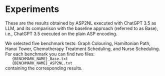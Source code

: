 # Experiments
These are the results obtained by ASP2NL executed with ChatGPT 3.5 as LLM, and
its comparison with the baseline approach (referred to as Base), i.e., ChatGPT 3.5 executed on the plain ASP encoding. 

We selected five benchmark tests: Graph Colouring, Hamiltonian Path, Hanoi Tower, Chemotherapy Treatment Scheduling, and Nurse Scheduling.
For each benchmark you can find two files:  
`   {BENCHMARK_NAME}_Base.txt`  
`   {BENCHMARK_NAME}_ASP2NL.txt`  
containing the corresponding results.
